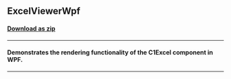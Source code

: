 ## ExcelViewerWpf
#### [Download as zip](https://grapecity.github.io/DownGit/#/home?url=https://github.com/GrapeCity/ComponentOne-Service-Components-Samples/tree/master/Excel/WPF/ExcelViewerWpf)
____
#### Demonstrates the rendering functionality of the C1Excel component in WPF.
____

